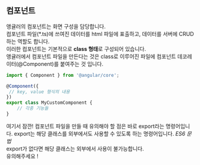 ## 컴포넌트 

앵귤러의 컴포넌트는 화면 구성을 담당합니다.   
컴포넌트 파일(*.ts)에 쓰여진 데이터를 html 파일에 표출하고, 데이터를 서버에 CRUD하는 역할도 합니다.   
이러한 컴포넌트는 기본적으로 **class 형태**로 구성되어 있습니다.   
앵귤러에서 컴포넌트 파일을 만든다는 것은 class로 이루어진 파일에 컴포넌트 데코레이터(@Component)를 붙여주는 것 입니다.

```javascript
import { Component } from '@angular/core';

@Component({
 // key, value 형식의 내용
})
export class MyCustomComponent {
    // 각종 기능들
}
```

여기서 잠깐! 컴포넌트 파일을 만들 때 유의해야 할 점은 바로 export라는 명령어입니다.
export는 해당 클래스를 외부에서도 사용할 수 있도록 하는 명령어입니다. *ES6 문법*   
export가 없다면 해당 클래스는 외부에서 사용이 불가능합니다.    
유의해주세요 !

